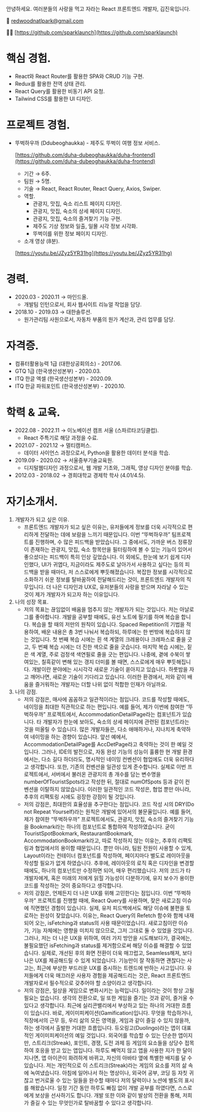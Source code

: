 안녕하세요. 여러분들의 사랑을 먹고 자라는 React 프론트엔드 개발자, 김진욱입니다.

📧 [redwoodnatlpark@gmail.com](mailto:redwoodnatlpark@gmail.com)

👨‍💻 [https://github.com/sparklaunch](https://github.com/sparklaunch)

# 핵심 경험.

- React와 React Router를 활용한 SPA와 CRUD 기능 구현.
- Redux를 활용한 전역 상태 관리.
- React Query를 활용한 비동기 API 요청.
- Tailwind CSS를 활용한 UI 디자인.

# 프로젝트 경험.

- 뚜벅하우까 (Ddubeoghaukka) - 제주도 뚜벅이 여행 정보 서비스.
    
    [https://github.com/duha-dubeoghaukka/duha-frontend](https://github.com/duha-dubeoghaukka/duha-frontend)
    
    - 기간 → 6주.
    - 팀원 → 5명.
    - 기술 → React, React Router, React Query, Axios, Swiper.
    - 역할.
        - 관광지, 맛집, 숙소 리스트 페이지 디자인.
        - 관광지, 맛집, 숙소의 상세 페이지 디자인.
        - 관광지, 맛집, 숙소의 즐겨찾기 기능 구현.
        - 제주도 기상 정보와 일출, 일몰 시각 정보 시각화.
        - 뚜벅이를 위한 정보 페이지 디자인.
    - 소개 영상 (8분).
    
    [https://youtu.be/JZyz5YR31hg](https://youtu.be/JZyz5YR31hg)
    

# 경력.

- 2020.03 - 2020.11 → 마인드올.
    - 개발팀 인턴으로서, 회사 웹사이트 리뉴얼 작업을 담당.
- 2018.10 - 2019.03 → 대한솔루션.
    - 원가관리팀 사원으로서, 자동차 부품의 원가 계산과, 관리 업무를 담당.

# 자격증.

- 컴퓨터활용능력 1급 (대한상공회의소) - 2017.06.
- GTQ 1급 (한국생산성본부) - 2020.03.
- ITQ 한글 엑셀 (한국생산성본부) - 2020.09.
- ITQ 한글 파워포인트 (한국생산성본부) - 2020.10.

# 학력 & 교육.

- 2022.08 - 2022.11 → 이노베이션 캠프 서울 (스파르타코딩클럽).
    - React 주특기로 해당 과정을 수료.
- 2021.07 - 2021.12 → 멀티캠퍼스.
    - 데이터 사이언스 과정으로서, Python을 활용한 데이터 분석을 학습.
- 2019.09 - 2020.02 → 서울중부기술교육원.
    - 디지털웹디자인 과정으로서, 웹 개발 기초와, 그래픽, 영상 디자인 분야를 학습.
- 2012.03 - 2018.02 → 경희대학교 경제학 학사 (4.01/4.5).

# 자기소개서.

1. 개발자가 되고 싶은 이유.
    - 프론트엔드 개발자가 되고 싶은 이유는, 유저들에게 정보를 더욱 시각적으로 편리하게 전달하는 데에 보람을 느끼기 때문입니다. 이번 “뚜벅하우까” 팀프로젝트를 진행하며, 수 많은 피드백을 받았습니다. 그 중에서도, 가까운 버스 정류장이 존재하는 관광지, 맛집, 숙소 항목만을 필터링하여 볼 수 있는 기능이 있어서 좋으셨다는 피드백이 특히 인상 깊었습니다. 이 외에도, 한눈에 보기 쉽게 디자인했다, UI가 귀엽다, 지금이라도 제주도로 날아가서 사용하고 싶다는 등의 피드백을 받을 때마다, 저 스스로에게 뿌듯해졌습니다. 복잡한 정보를 시각적으로 소화하기 쉬운 정보를 탈바꿈하여 전달해드리는 것이, 프론트엔드 개발자의 직무입니다. 더 나은 디자인과 UX로, 유저분들의 사랑을 받으며 자라날 수 있는 것이 제가 개발자가 되고자 하는 이유입니다.
2. 나의 성장 목표.
    - 저의 목표는 끊임없이 배움을 멈추지 않는 개발자가 되는 것입니다. 저는 아날로그를 좋아합니다. 개발을 공부할 때에도, 유선 노트에 필기를 하며 복습을 합니다. 복습을 할 때의 저만의 원칙이 있습니다. Spaced Repetition의 기법을 적용하여, 배운 내용은 총 3번 나눠서 복습하되, 하루에는 한 번밖에 복습하지 않는 것입니다. 첫 번째 복습 시에는 흰 색 계열의 크레용이나 크레파스로 줄을 긋고, 두 번째 복습 시에는 더 진한 색으로 줄을 긋습니다. 마지막 복습 시에는, 짙은 색 계열, 주로 검정색 색연필로 줄을 긋는 편입니다. 나중에, 곁에 수북이 쌓여있는, 칠흑같이 변해 있는 갱지 더미를 볼 때면, 스스로에게 매우 뿌듯해집니다. 개발이란 분야에는 시시각각 새로운 기술이 쏟아지고 있습니다. 하룻밤을 자고 깨어나면, 새로운 기술이 기다리고 있습니다. 이러한 환경에서, 저와 같이 배움을 즐거워하는 개발자는 더할 나위 없이 적합한 인재가 아닐까요.
3. 나의 강점.
    - 저의 강점은, 매사에 꼼꼼하고 일관적이라는 점입니다. 코드를 작성할 때에도, 네이밍을 최대한 직관적으로 하는 편입니다. 예를 들어, 제가 이번에 참여한 “뚜벅하우까” 프로젝트에서, AccommodationDetailPage라는 컴포넌트가 있습니다. 타 개발자가 한눈에 보아도, 숙소의 상세 페이지에 관련된 컴포넌트라는 것을 떠올릴 수 있습니다. 많은 개발자들은, 다소 애매하거나, 지나치게 축약하여 네이밍을 하는 경향이 있습니다. 앞선 예에서, AccommodationDetailPage를 AccDetPage라고 축약하는 것이 한 예일 것입니다. 그러나, IDE의 발전으로, 자동 완성 기능의 성능이 훌륭한 현 개발 환경에서는, 다소 길다 하더라도, 명시적인 네이밍 컨벤션이 협업에도 더욱 유리하다고 생각합니다. 또한, 기존의 컨벤션을 일관성 있게 준수합니다. 실제로 이번 프로젝트에서, 서버에서 불러온 관광지의 총 개수를 담는 변수명을 numberOfTouristSpots라고 작성한 뒤, 절대로 numOfSpots 등과 같이 컨벤션을 이탈하지 않았습니다. 이러한 일관적인 코드 작성은, 협업 뿐만 아니라, 추후의 리팩토링 시에도 굉장한 강점이 될 것입니다.
    - 저의 강점은, 최대한의 효율성을 추구한다는 점입니다. 코드 작성 시의 DRY(Do not Repeat Yourself)라는 원칙은 개발에 있어서의 불문율입니다. 예를 들어, 제가 참여한 “뚜벅하우까” 프로젝트에서도, 관광지, 맛집, 숙소의 즐겨찾기 기능을 Bookmark라는 하나의 컴포넌트로 통합하여 작성하였습니다. 굳이 TouristSpotBookmark, RestaurantBookmark, AccommodationBookmark라고, 따로 작성하지 않는 이유는, 추후의 리팩토링과 협업에서의 용이함 때문입니다. 뿐만 아니라, 팀원 전원이 사용할 수 있게, Layout이라는 컨테이너 컴포넌트를 작성하여, 페이지마다 별도로 레이아웃을 작성할 필요가 없게 하였습니다. 추후에, 레이아웃의 로직 혹은 디자인을 변경할 때에도, 하나의 컴포넌트만 수정하면 되어, 매우 편리했습니다. 저의 코드가 타 개발자에게, 혹은 미래의 저에게 읽힐 가능성이 다분하기에, 유지 보수가 용이한 코드를 작성하는 것이 중요하다고 생각합니다.
    - 저의 강점은, 언제든지 더 나은 UX를 위해 고민한다는 점입니다. 이번 “뚜벅하우까” 프로젝트를 진행할 때에, React Query를 사용하며, 잦은 새로고침 이슈에 직면했던 경험이 있습니다. 실제, 유저 피드백에서도 해당 이슈에 불편을 토로하는 원성이 잦았습니다. 이유는, React Query의 Refetch 함수와 함께 내재되어 오는, isFetching과 status의 사용 때문이었습니다. 새로고침이란 이슈가, 기능 자체에는 영향을 미치지 않으므로, 그저 그대로 둘 수 있었을 것입니다. 그러나, 저는 더 나은 UX을 위하여, 여러 가지 방안을 시도해보다가, 결국에는, 불필요했던 isFetching과 status를 제거함으로써 해당 이슈를 해결할 수 있었습니다. 실제로, 개선된 후의 화면 전환이 더욱 매끄럽고, Seamless해져, 보다 나은 UX를 제공해드릴 수 있게 되었습니다. 기능만이 잘 작동하면 괜찮다는 사고는, 최근에 부상한 부드러운 UX를 중시하는 트렌드에 반하는 사고입니다. 유저들에게 더욱 매끄러운 사용자 경험을 제공해드리는 것은, React 프론트엔드 개발자로서 필수적으로 갖추어야 할 소양이라고 생각합니다.
    - 저의 강점은, 일상을 게임으로 변화시키는 능력입니다. 일이라는 것이 항상 고될 필요는 없습니다. 생각의 전환으로, 일 또한 게임을 즐기는 것과 같이, 즐거울 수 있다고 생각합니다. 최근에 실리콘밸리에서 부상하고 있는 하나의 거대한 흐름이 있습니다. 바로, 게이미피케이션(Gamification)입니다. 무엇을 학습하거나, 직장에서의 근무 등, 우리 삶의 모든 영역을, 게임과 같이 즐길 수 있지 않을까, 하는 생각에서 출발한 거대한 흐름입니다. 듀오링고(Duolingo)라는 앱이 대표적인 게이미피케이션의 예일 것입니다. 외국어를 학습할 수 있는 단순한 앱이지만, 스트리크(Streak), 포인트, 경쟁, 도전 과제 등 게임의 요소들을 상당수 접목하여 호응을 받고 있는 앱입니다. 하루도 빼먹지 않고 앱을 사용한 지가 한 달이 지나면, 앱 아이콘이 화려하게 바뀌고, 자신의 아바타 옆에 특별한 배지를 달 수 있습니다. 저는 개인적으로 이 스트리크(Streak)라는 게임의 요소를 저의 삶 속에 녹여냈습니다. 아침에 일어나서 하는 명상이나, 외국어 공부, 코딩 등 자칫 귀찮고 번거로울 수 있는 일들을 완수할 때마다 저의 달력이나 노션에 별도의 표시를 해왔습니다. 일정 기간 동안 하루도 빠짐 없이 개발 공부를 하였다면, 스스로에게 보상을 선사하기도 합니다. 개발 또한 이와 같이 발상의 전환을 통해, 저희가 즐길 수 있는 무엇인가로 탈바꿈할 수 있다고 생각합니다.
